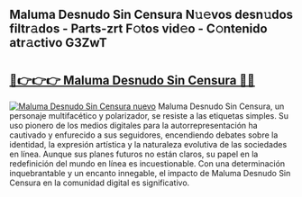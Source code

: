 ## Maluma Desnudo Sin Censura N𝚞𝚎vos desn𝚞dos filtr𝚊dos - Parts-zrt F𝚘tos vid𝚎o - C𝚘ntenido atr𝚊ctivo G3ZwT

# <h2><a href="http://mb4r1lq.tromn.icu/?c=Maluma+Desnudo+Sin+Censura">🔗👉👉👉 Maluma Desnudo Sin Censura 🔗🔗</a></h2>

[![Maluma Desnudo Sin Censura nuevo](https://i.imgur.com/pEAQMta.gif)](http://mb4r1lq.tromn.icu/?c=Maluma+Desnudo+Sin+Censura)
Maluma Desnudo Sin Censura, un personaje multifacético y polarizador, se resiste a las etiquetas simples. Su uso pionero de los medios digitales para la autorrepresentación ha cautivado y enfurecido a sus seguidores, encendiendo debates sobre la identidad, la expresión artística y la naturaleza evolutiva de las sociedades en línea. Aunque sus planes futuros no están claros, su papel en la redefinición del mundo en línea es incuestionable. Con una determinación inquebrantable y un encanto innegable, el impacto de Maluma Desnudo Sin Censura en la comunidad digital es significativo.
